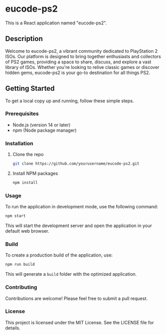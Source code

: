 # eucode-ps2

This is a React application named "eucode-ps2".

## Description

Welcome to eucode-ps2, a vibrant community dedicated to PlayStation 2 ISOs. Our platform is designed to bring together enthusiasts and collectors of PS2 games, providing a space to share, discuss, and explore a vast library of ISOs. Whether you're looking to relive classic games or discover hidden gems, eucode-ps2 is your go-to destination for all things PS2.

## Getting Started

To get a local copy up and running, follow these simple steps.

### Prerequisites

- Node.js (version 14 or later)
- npm (Node package manager)

### Installation

1. Clone the repo
   ```bash
   git clone https://github.com/yourusername/eucode-ps2.git
   ```
2. Install NPM packages
   ```bash
   npm install
   ```

### Usage

To run the application in development mode, use the following command:

```bash
npm start
```

This will start the development server and open the application in your default web browser.

### Build

To create a production build of the application, use:

```bash
npm run build
```

This will generate a `build` folder with the optimized application.

### Contributing

Contributions are welcome! Please feel free to submit a pull request.

### License

This project is licensed under the MIT License. See the LICENSE file for details.